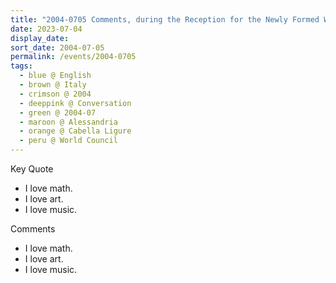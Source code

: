 ```yaml
---
title: "2004-0705 Comments, during the Reception for the Newly Formed World Council, Palazzo Doria, Cabella Ligure, Alessandria, Italy"
date: 2023-07-04
display_date: 
sort_date: 2004-07-05
permalink: /events/2004-0705
tags:
  - blue @ English
  - brown @ Italy
  - crimson @ 2004
  - deeppink @ Conversation
  - green @ 2004-07
  - maroon @ Alessandria
  - orange @ Cabella Ligure
  - peru @ World Council
---
```


<div class="main">
  <div class="wave-list">
    <div class="title">
      <div class="text" style="--color: green">
        Key Quote
      </div>
    </div>
    <ul class="list">
        <li class="item" data-color-BlanchedAlmond>
          I love math.
        </li>
        <li class="item" style="--color: Lavender">
          I love art.
        </li>
        <li class="item" style="--color: BlanchedAlmond">
         I love music.
        </li>
      </ul>
  </div>
</div>

<div class="main">
  <div class="wave-list">
    <div class="title">
      <div class="text" style="--color: green">
        Comments
      </div>
    </div>
    <ul class="list">
        <li class="item" data-color-Ivory>
          I love math.
        </li>
        <li class="item" style="--color: PaleTurquiose">
          I love art.
        </li>
        <li class="item" style="--color: Ivory">
         I love music.
        </li>
      </ul>
  </div>
</div>
